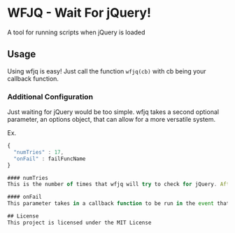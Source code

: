 # WFJQ - Wait For jQuery!
A tool for running scripts when jQuery is loaded

## Usage
Using wfjq is easy! Just call the function `wfjq(cb)` with cb being your callback function.

### Additional Configuration
Just waiting for jQuery would be too simple. wfjq takes a second optional parameter, an options object, that can allow for a more versatile system.

Ex.
```js
{
  "numTries" : 17,
  "onFail" : failFuncName
}

#### numTries
This is the number of times that wfjq will try to check for jQuery. After the number has run down, wfjq will run the onFail callback if possible, or just call it a day if not.

#### onFail
This parameter takes in a callback function to be run in the event that jQuery is not loaded, that way your user can still have a pleasant experience :3

## License
This project is licensed under the MIT License
